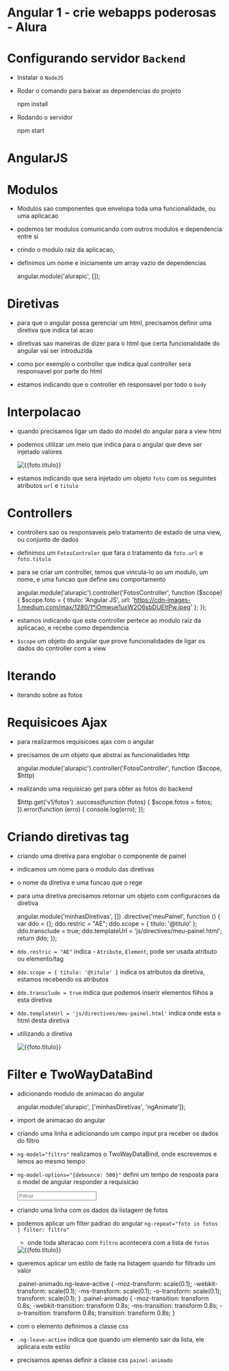 # Angular 1 - crie webapps poderosas - Alura

# Configurando servidor `Backend`

* Instalar o `NodeJS`

* Rodar o comando para baixar as dependencias do projeto

    npm install

* Rodando o servidor

    npm start    

# AngularJS

# Modulos

* Modulos sao componentes que envelopa toda uma funcionalidade, ou uma aplicacao
* podemos ter modulos comunicando com outros modulos e dependencia entre si
* crindo o modulo raiz da aplicacao, 
* definimos um nome e iniciamente um array vazio de dependencias

    angular.module('alurapic', []);

# Diretivas

* para que o angular possa gerenciar um html, precisamos definir uma diretiva que indica tal acao

    <html lang="pt-br" ng-app="alurapic"></html>

* diretivas sao maneiras de dizer para o html que certa funcionalidade do angular vai ser introduzida

* como por exemplo o controller que indica qual controller sera responsavel por parte do html

    <body ng-controller="FotosController"></body>

* estamos indicando que o controller eh responsavel por todo o `body`

# Interpolacao

* quando precisamos ligar um dado do model do angular para a view html
* podemos utilizar um meio que indica para o angular que deve ser injetado valores

    <img src="{{foto.url}}" alt="{{foto.titulo}}" class="img-responsive center-block">

* estamos indicando que sera injetado um objeto `foto` com os seguintes atributos `url` e `titulo`

# Controllers

* controllers sao os responsaveis pelo tratamento de estado de uma view, ou conjunto de dados
* definimos um `FotosControler` que fara o tratamento da `foto.url` e `foto.titulo`
* para se criar um controller, temos que vincula-lo ao um modulo, um nome, e uma funcao que define seu comportamento

    angular.module('alurapic').controller('FotosController', function ($scope) {
        $scope.foto = {
            titulo: 'Angular JS',
            url: 'https://cdn-images-1.medium.com/max/1280/1*iOmwue1uxW2O6sbDUEItPw.jpeg'
        };
    });

* estamos indicando que este controller pertece ao modulo raiz da aplicacao, e recebe como dependencia
* `$scope` um objeto do angular que prove funcionalidades de ligar os dados do controller com a view

# Iterando 

* iterando sobre as fotos 

    <div ng-repeat="foto in fotos" class="panel panel-default"></div>

# Requisicoes Ajax

* para realizarmos requisicoes ajax com o angular
* precisamos de um objeto que abstrai as funcionalidades http

    angular.module('alurapic').controller('FotosController', function ($scope, $http)

* realizando uma requisicao get para obter as fotos do backend

    $http.get('v1/fotos')
    .success(function (fotos) {
        $scope.fotos = fotos;
    }).error(function (erro) {
        console.log(erro);
    });    

# Criando diretivas tag

* criando uma diretiva para englobar o componente de painel
* indicamos um nome para o modulo das diretivas
* o nome da diretiva e uma funcao que o rege
* para uma diretiva precisamos retornar um objeto com configuracoes da diretiva

    angular.module('minhasDiretivas', [])
        .directive('meuPainel', function () {
            var ddo = {};
            ddo.restric = "AE";
            ddo.scope = {
                titulo: '@titulo'
            };
            ddo.transclude = true;
            ddo.templateUrl = 'js/directives/meu-painel.html';
            return ddo;
        });    

* `ddo.restric = "AE"` indica - `Atribute`, `Element`, pode ser usada atributo ou elemento/tag
* `ddo.scope = { titulo: '@titulo' }` indica os atributos da diretiva, estamos recebendo os atributos
* `ddo.transclude = true` indica que podemos inserir elementos filhos a esta diretiva
* `ddo.templateUrl = 'js/directives/meu-painel.html'` indica onde esta o html desta diretiva

* utilizando a diretiva

    <meu-painel ng-repeat="foto in fotos" titulo="{{foto.titulo}}">
        <img src="{{foto.url}}" alt="{{foto.titulo}}" class="img-responsive center-block">
    </meu-painel>

# Filter e TwoWayDataBind

* adicionando modulo de animacao do angular

    angular.module('alurapic', ['minhasDiretivas', 'ngAnimate']);

* import de animacao do angular

    <script src="js/lib/angular-animate.min.js"></script>        

* criando uma linha e adicionando um campo input pra receber os dados do filtro
* `ng-model="filtro"` realizamos o TwoWayDataBind, onde escrevemos e lemos ao mesmo tempo
* `ng-model-options="{debounce: 500}"` defini um tempo de resposta para o model de angular responder a requisicao

    <div class="row">
        <div class="col-md-12">
            <form>
                <input ng-model="filtro" ng-model-options="{debounce: 500}" class="form-control" placeholder="Filtrar">
            </form>
        </div>
    </div>    

* criando uma linha com os dados da listagem de fotos
* podemos aplicar um filter padrao do angular `ng-repeat="foto in fotos | filter: filtro"`
    * onde toda alteracao com `filtro` acontecera com a lista de `fotos`

    <div class="row">
        <meu-painel class="col-md-2 painel-animado" ng-repeat="foto in fotos | filter: filtro" titulo="{{foto.titulo}}">
            <img src="{{foto.url}}" alt="{{foto.titulo}}" class="img-responsive center-block">
        </meu-painel>
    </div>

* queremos aplicar um estilo de fade na listagem quando for filtrado um valor    

    .painel-animado.ng-leave-active {
        -moz-transform: scale(0.1);
        -webkit-transform: scale(0.1);
        -ms-transform: scale(0.1);
        -o-transform: scale(0.1);
        transform: scale(0.1);
    }
    .painel-animado {
        -moz-transition: transform 0.8s;
        -webkit-transition: transform 0.8s;
        -ms-transition: transform 0.8s;
        -o-transition: transform 0.8s;
        transition: transform 0.8s;
    }

* com o elemento definimos a classe css
* `.ng-leave-active` indica que quando um elemento sair da lista, ele aplicara este estilo
* precisamos apenas definir a classe css `painel-animado`

    <meu-painel class="col-md-2 painel-animado">        